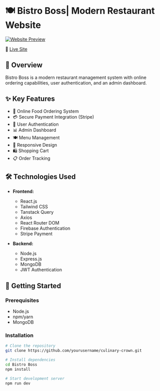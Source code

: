 # 🍽️ Bistro Boss| Modern Restaurant Website

[![Website Preview](https://i.ibb.co.com/N2sphw1c/bistro.png)](https://bistro-boss-22521.web.app)

🔗 [Live Site](https://bistro-boss-22521.web.app)


## 🌟 Overview
Bistro Boss is a modern restaurant management system with online ordering capabilities, user authentication, and an admin dashboard.

## ✨ Key Features
- 🛒 Online Food Ordering System
- 💳 Secure Payment Integration (Stripe)
- 👤 User Authentication
- 📊 Admin Dashboard
- 🍽️ Menu Management
- 📱 Responsive Design
- 🛍️ Shopping Cart
- 📋 Order Tracking

## 🛠️ Technologies Used
- **Frontend:**
  - React.js
  - Tailwind CSS
  - Tanstack Query
  - Axios
  - React Router DOM
  - Firebase Authentication
  - Stripe Payment
  
- **Backend:**
  - Node.js
  - Express.js
  - MongoDB
  - JWT Authentication

## 🚀 Getting Started

### Prerequisites
- Node.js
- npm/yarn
- MongoDB

### Installation
```bash
# Clone the repository
git clone https://github.com/yourusername/culinary-crown.git

# Install dependencies
cd Bistro Boss
npm install

# Start development server
npm run dev